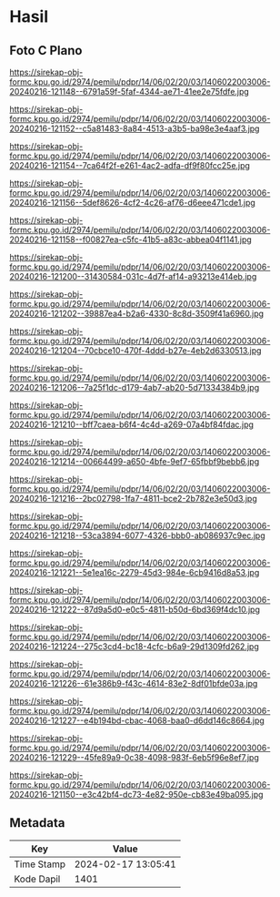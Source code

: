 # Hasil

## Foto C Plano

https://sirekap-obj-formc.kpu.go.id/2974/pemilu/pdpr/14/06/02/20/03/1406022003006-20240216-121148--6791a59f-5faf-4344-ae71-41ee2e75fdfe.jpg

https://sirekap-obj-formc.kpu.go.id/2974/pemilu/pdpr/14/06/02/20/03/1406022003006-20240216-121152--c5a81483-8a84-4513-a3b5-ba98e3e4aaf3.jpg

https://sirekap-obj-formc.kpu.go.id/2974/pemilu/pdpr/14/06/02/20/03/1406022003006-20240216-121154--7ca64f2f-e261-4ac2-adfa-df9f80fcc25e.jpg

https://sirekap-obj-formc.kpu.go.id/2974/pemilu/pdpr/14/06/02/20/03/1406022003006-20240216-121156--5def8626-4cf2-4c26-af76-d6eee471cde1.jpg

https://sirekap-obj-formc.kpu.go.id/2974/pemilu/pdpr/14/06/02/20/03/1406022003006-20240216-121158--f00827ea-c5fc-41b5-a83c-abbea04f1141.jpg

https://sirekap-obj-formc.kpu.go.id/2974/pemilu/pdpr/14/06/02/20/03/1406022003006-20240216-121200--31430584-031c-4d7f-af14-a93213e414eb.jpg

https://sirekap-obj-formc.kpu.go.id/2974/pemilu/pdpr/14/06/02/20/03/1406022003006-20240216-121202--39887ea4-b2a6-4330-8c8d-3509f41a6960.jpg

https://sirekap-obj-formc.kpu.go.id/2974/pemilu/pdpr/14/06/02/20/03/1406022003006-20240216-121204--70cbce10-470f-4ddd-b27e-4eb2d6330513.jpg

https://sirekap-obj-formc.kpu.go.id/2974/pemilu/pdpr/14/06/02/20/03/1406022003006-20240216-121206--7a25f1dc-d179-4ab7-ab20-5d71334384b9.jpg

https://sirekap-obj-formc.kpu.go.id/2974/pemilu/pdpr/14/06/02/20/03/1406022003006-20240216-121210--bff7caea-b6f4-4c4d-a269-07a4bf84fdac.jpg

https://sirekap-obj-formc.kpu.go.id/2974/pemilu/pdpr/14/06/02/20/03/1406022003006-20240216-121214--00664499-a650-4bfe-9ef7-65fbbf9bebb6.jpg

https://sirekap-obj-formc.kpu.go.id/2974/pemilu/pdpr/14/06/02/20/03/1406022003006-20240216-121216--2bc02798-1fa7-4811-bce2-2b782e3e50d3.jpg

https://sirekap-obj-formc.kpu.go.id/2974/pemilu/pdpr/14/06/02/20/03/1406022003006-20240216-121218--53ca3894-6077-4326-bbb0-ab086937c9ec.jpg

https://sirekap-obj-formc.kpu.go.id/2974/pemilu/pdpr/14/06/02/20/03/1406022003006-20240216-121221--5e1ea16c-2279-45d3-984e-6cb9416d8a53.jpg

https://sirekap-obj-formc.kpu.go.id/2974/pemilu/pdpr/14/06/02/20/03/1406022003006-20240216-121222--87d9a5d0-e0c5-4811-b50d-6bd369f4dc10.jpg

https://sirekap-obj-formc.kpu.go.id/2974/pemilu/pdpr/14/06/02/20/03/1406022003006-20240216-121224--275c3cd4-bc18-4cfc-b6a9-29d1309fd262.jpg

https://sirekap-obj-formc.kpu.go.id/2974/pemilu/pdpr/14/06/02/20/03/1406022003006-20240216-121226--61e386b9-f43c-4614-83e2-8df01bfde03a.jpg

https://sirekap-obj-formc.kpu.go.id/2974/pemilu/pdpr/14/06/02/20/03/1406022003006-20240216-121227--e4b194bd-cbac-4068-baa0-d6dd146c8664.jpg

https://sirekap-obj-formc.kpu.go.id/2974/pemilu/pdpr/14/06/02/20/03/1406022003006-20240216-121229--45fe89a9-0c38-4098-983f-6eb5f96e8ef7.jpg

https://sirekap-obj-formc.kpu.go.id/2974/pemilu/pdpr/14/06/02/20/03/1406022003006-20240216-121150--e3c42bf4-dc73-4e82-950e-cb83e49ba095.jpg


## Metadata

| Key        | Value               |
| ---------- | ------------------- |
| Time Stamp | 2024-02-17 13:05:41 |
| Kode Dapil | 1401                |



